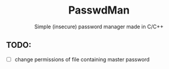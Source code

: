<h1 align="center"> <b>PasswdMan</b> </h1>
<p align="center">Simple (insecure) password manager made in C/C++</p>

## TODO:
- [ ] change permissions of file containing master password
